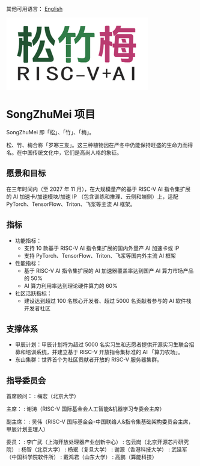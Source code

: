 <span id="lang-switch">其他可用语言： [English](README.md)</span>

![logo](/img/songzhumei-logo.png)

# SongZhuMei 项目

SongZhuMei 即「松」、「竹」、「梅」。

松、竹、梅合称「岁寒三友」。这三种植物因在严冬中仍能保持旺盛的生命力而得名。在中国传统文化中，它们是高尚人格的象征。

## 愿景和目标

在三年时间内（至 2027 年 11 月），在大规模量产的基于 RISC-V AI 指令集扩展的 AI 加速卡/加速模块/加速 IP （包含训练和推理、云侧和端侧）上，适配 PyTorch、TensorFlow、Triton、飞浆等主流 AI 框架。

## 指标

- 功能指标：
  - 支持 10 款基于 RISC-V AI 指令集扩展的国内外量产 AI 加速卡或 IP
  - 支持 PyTorch、TensorFlow、Triton、飞浆等国内外主流 AI 框架
- 性能指标：
  - 基于 RISC-V AI 指令集扩展的 AI 加速器覆盖率达到国产 AI 算力市场产品的 50%
  - AI 算力利用率达到理论硬件算力的 60%
- 社区活跃指标：
  - 建设达到超过 100 名核心开发者、超过 5000 名贡献者参与的 AI 软件栈开发者社区

## 支撑体系

- 甲辰计划：甲辰计划将为超过 5000 名实习生和志愿者提供开源实习生联合招募和培训系统，并建立基于 RISC-V 开放指令集标准的 AI 「算力农场」。
- 东山集群：世界首个为社区贡献者开放的 RISC-V 服务器集群。

## 指导委员会

首席顾问：
: 梅宏（北京大学）

主席：
: 谢涛（RISC-V 国际基金会人工智能&机器学习专委会主席）

副主席：
: 吴伟（RISC-V 国际基金会-中国联络人&指令集基础架构委员会主席，甲辰计划主理人）

委员：
: 李广武（上海开放处理器产业创新中心）
: 包云岗（北京开源芯片研究院）
: 杨智（北京大学）
: 杨珉（复旦大学）
: 谢源（香港科技大学）
: 武延军（中国科学院软件所）
: 戴鸿君（山东大学）
: 高鹏（算能科技）
